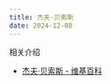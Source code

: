```yaml
---
title: 杰夫·贝索斯
date: 2024-12-08
---
```


相关介绍

- [杰夫·贝索斯 - 维基百科](https://zh.wikipedia.org/zh-hans/%E6%9D%B0%E5%A4%AB%C2%B7%E8%B4%9D%E7%B4%A2%E6%96%AF)